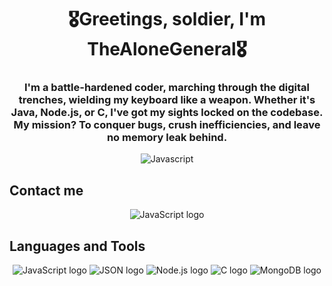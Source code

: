 <!--
**TheAloneGeneral/TheAloneGeneral** is a ✨ _special_ ✨ repository because its `README.md` (this file) appears on your GitHub profile.

Here are some ideas to get you started:

- 🔭 I’m currently working on ...
- 🌱 I’m currently learning ...
- 👯 I’m looking to collaborate on ...
- 🤔 I’m looking for help with ...
- 💬 Ask me about ...
- 📫 How to reach me: ...
- 😄 Pronouns: ...
- ⚡ Fun fact: ...
-->
<h1 align="center">🎖️Greetings, soldier, I'm TheAloneGeneral🎖️</h1>
<h3 align="center">I'm a battle-hardened coder, marching through the digital trenches, wielding my keyboard like a weapon. Whether it's Java, Node.js, or C, I've got my sights locked on the codebase. My mission? To conquer bugs, crush inefficiencies, and leave no memory leak behind.</h3>

<p align="center"> <img src="https://komarev.com/ghpvc/?username=thealonegeneral&color=lightgrey&style=for-the-badge&abbreviated=true" alt="Javascript" /> </p>

## Contact me

<p align="center"> <img src="https://img.shields.io/badge/Discord-%23F0FFFF?style=for-the-badge&logo=discord&logoColor=%23F0FFFF&label=thealonegeneral&labelColor=%232F4F4F&color=%232F4F4F&link=https%3A%2F%2Fwww.javascript.com%2F" alt="JavaScript logo"/> </p>

## Languages and Tools

<p align="center"> <img src="https://img.shields.io/badge/JavaScript-%23F0FFFF?style=for-the-badge&logo=javascript&logoColor=%23F0FFFF&labelColor=%232F4F4F&color=%232F4F4F&link=https%3A%2F%2Fwww.javascript.com%2F" alt="JavaScript logo"/>
  <img src="https://img.shields.io/badge/JSON-%23F0FFFF?style=for-the-badge&logo=json&logoColor=%23F0FFFF&labelColor=%232F4F4F&color=%232F4F4F&link=https%3A%2F%2Fwww.javascript.com%2F" alt="JSON logo"/>
<img src="https://img.shields.io/badge/Node.js-%23F0FFFF?style=for-the-badge&logo=node.js&logoColor=%23F0FFFF&labelColor=%232F4F4F&color=%232F4F4F&link=https%3A%2F%2Fwww.javascript.com%2F" alt="Node.js logo" /> 
  <img src="https://img.shields.io/badge/C-%23F0FFFF?style=for-the-badge&logo=c&logoColor=%23F0FFFF&labelColor=%232F4F4F&color=%232F4F4F&link=https%3A%2F%2Fwww.javascript.com%2F" alt="C logo" /> 
<img src="https://img.shields.io/badge/MongoDB-%23F0FFFF?style=for-the-badge&logo=mongodb&logoColor=%23F0FFFF&labelColor=%232F4F4F&color=%232F4F4F&link=https%3A%2F%2Fwww.javascript.com%2F" alt="MongoDB logo"/> </p>

